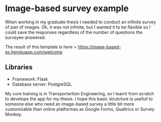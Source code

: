 # Image-based survey example

When working in my graduate thesis I needed to conduct an infinite survey of pair of images. Ok, it was not infinite, but I wanted it to be flexible so I could save the responses regardless of the number of questions the surveyee answered.

The result of this template is here > https://image-based-ex.herokuapp.com/welcome

## Libraries

* Framework: Flask
* Database server: PostgreSQL

My core training is in Transportartion Engineering, so I learnt from scratch to develope the app for my thesis. I hope this basic strutcture is usefull to someone else who need an image-based survey a little bit more customizable than online platformas as Google Forms, Qualtrics or Survey Monkey.
